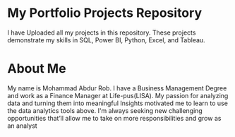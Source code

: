 # My Portfolio Projects Repository

I have Uploaded all my projects in this repository. These projects demonstrate my skills in  SQL, Power BI, Python, Excel, and Tableau.
                    
# About Me
My name is Mohammad Abdur Rob. I have a Business Management Degree and work as a Finance Manager at Life-pus(LISA). My passion for analyzing data and turning them into meaningful Insights motivated me to learn to use the data analytics tools above. I'm always seeking new challenging opportunities that’ll allow me to take on more responsibilities and grow as an analyst







